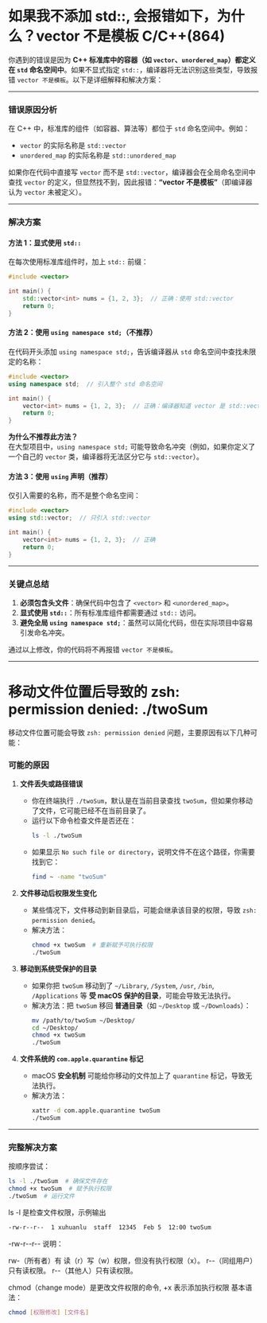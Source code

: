 # 如果我不添加 std::, 会报错如下，为什么？vector 不是模板 C/C++(864)

你遇到的错误是因为 **C++ 标准库中的容器（如 `vector`、`unordered_map`）都定义在 `std` 命名空间中**。如果不显式指定 `std::`，编译器将无法识别这些类型，导致报错 `vector 不是模板`。以下是详细解释和解决方案：

---

### 错误原因分析

在 C++ 中，标准库的组件（如容器、算法等）都位于 `std` 命名空间中。例如：

- `vector` 的实际名称是 `std::vector`
- `unordered_map` 的实际名称是 `std::unordered_map`

如果你在代码中直接写 `vector` 而不是 `std::vector`，编译器会在全局命名空间中查找 `vector` 的定义，但显然找不到，因此报错：**“vector 不是模板”**（即编译器认为 `vector` 未被定义）。

---

### 解决方案

#### 方法 1：显式使用 `std::`

在每次使用标准库组件时，加上 `std::` 前缀：

```cpp
#include <vector>

int main() {
    std::vector<int> nums = {1, 2, 3};  // 正确：使用 std::vector
    return 0;
}
```

#### 方法 2：使用 `using namespace std;`（不推荐）

在代码开头添加 `using namespace std;`，告诉编译器从 `std` 命名空间中查找未限定的名称：

```cpp
#include <vector>
using namespace std;  // 引入整个 std 命名空间

int main() {
    vector<int> nums = {1, 2, 3};  // 正确：编译器知道 vector 是 std::vector
    return 0;
}
```

**为什么不推荐此方法？**  
在大型项目中，`using namespace std;` 可能导致命名冲突（例如，如果你定义了一个自己的 `vector` 类，编译器将无法区分它与 `std::vector`）。

#### 方法 3：使用 `using` 声明（推荐）

仅引入需要的名称，而不是整个命名空间：

```cpp
#include <vector>
using std::vector;  // 只引入 std::vector

int main() {
    vector<int> nums = {1, 2, 3};  // 正确
    return 0;
}
```

---

### 关键点总结

1. **必须包含头文件**：确保代码中包含了 `<vector>` 和 `<unordered_map>`。
2. **显式使用 `std::`**：所有标准库组件都需要通过 `std::` 访问。
3. **避免全局 `using namespace std;`**：虽然可以简化代码，但在实际项目中容易引发命名冲突。

通过以上修改，你的代码将不再报错 `vector 不是模板`。

---

# 移动文件位置后导致的 zsh: permission denied: ./twoSum

移动文件位置可能会导致 `zsh: permission denied` 问题，主要原因有以下几种可能：

### **可能的原因**

1. **文件丢失或路径错误**

   - 你在终端执行 `./twoSum`，默认是在当前目录查找 `twoSum`，但如果你移动了文件，它可能已经不在当前目录了。
   - 运行以下命令检查文件是否还在：
     ```bash
     ls -l ./twoSum
     ```
   - 如果显示 `No such file or directory`，说明文件不在这个路径，你需要找到它：
     ```bash
     find ~ -name "twoSum"
     ```

2. **文件移动后权限发生变化**

   - 某些情况下，文件移动到新目录后，可能会继承该目录的权限，导致 `zsh: permission denied`。
   - 解决方法：
     ```bash
     chmod +x twoSum  # 重新赋予可执行权限
     ./twoSum
     ```

3. **移动到系统受保护的目录**

   - 如果你把 `twoSum` 移动到了 `~/Library`, `/System`, `/usr`, `/bin`, `/Applications` 等 **受 macOS 保护的目录**，可能会导致无法执行。
   - 解决方法：把 `twoSum` 移回 **普通目录**（如 `~/Desktop` 或 `~/Downloads`）：
     ```bash
     mv /path/to/twoSum ~/Desktop/
     cd ~/Desktop/
     chmod +x twoSum
     ./twoSum
     ```

4. **文件系统的 `com.apple.quarantine` 标记**
   - macOS **安全机制** 可能给你移动的文件加上了 `quarantine` 标记，导致无法执行。
   - 解决方法：
     ```bash
     xattr -d com.apple.quarantine twoSum
     ./twoSum
     ```

---

### **完整解决方案**

按顺序尝试：

```bash
ls -l ./twoSum  # 确保文件存在
chmod +x twoSum  # 赋予执行权限
./twoSum  # 运行文件
```

ls -l 是检查文件权限，示例输出

```bash
-rw-r--r--  1 xuhuanlu  staff  12345  Feb 5  12:00 twoSum

```

-rw-r--r-- 说明：

rw-（所有者）有 读（r）写（w）权限，但没有执行权限（x）。
r--（同组用户）只有读权限。
r--（其他人）只有读权限。

chmod（change mode）是更改文件权限的命令, +x 表示添加执行权限
基本语法：

```bash
chmod [权限修改] [文件名]

```
